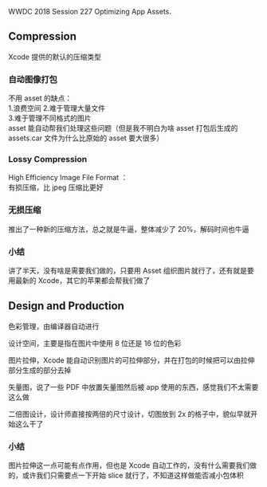 WWDC 2018 Session 227 Optimizing App Assets. 

## Compression

Xcode 提供的默认的压缩类型  

### 自动图像打包
不用 asset 的缺点：  
1.浪费空间 
2.难于管理大量文件  
3.难于管理不同格式的图片  
asset 能自动帮我们处理这些问题（但是我不明白为啥 asset 打包后生成的 assets.car 文件为什么比原始的 asset 要大很多）  

### Lossy Compression

High Efficiency Image File Format ：  
有损压缩，比 jpeg 压缩比更好

### 无损压缩
推出了一种新的压缩方法，总之就是牛逼，整体减少了 20%，解码时间也牛逼  

### 小结
讲了半天，没有啥是需要我们做的，只要用 Asset 组织图片就行了，还有就是要用最新的 Xcode，其它的苹果都会帮我们做了  

## Design and Production

色彩管理，由编译器自动进行   

设计空间，主要是指在图片中使用 8 位还是 16 位的色彩    

图片拉伸，Xcode 能自动识别图片的可拉伸部分，并在打包的时候把可以由拉伸部分生成的部分去掉  

矢量图，说了一些 PDF 中放置矢量图然后被 app 使用的东西，感觉我们不太需要这么做  

二倍图设计，设计师直接按两倍的尺寸设计，切图放到 2x 的格子中，貌似早就开始这么干了   

### 小结
图片拉伸这一点可能有点作用，但也是 Xcode 自动工作的，没有什么需要我们做的，或许我们只需要点一下开始 slice 就行了，不知道这样做能否减小包体积   
